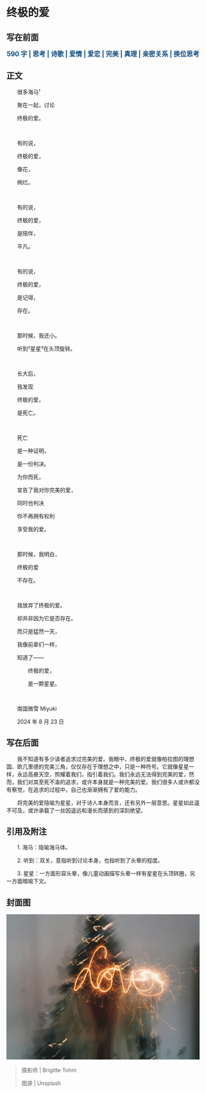 # 终极的爱

## 写在前面

<p style="color:#0f4c81; text-align:center; font-weight:bold; font-size:larger;">590 字 | 思考 | 诗歌 | 爱情 | 爱恋 | 完美 | 真理 | 亲密关系 | 换位思考</p>

## 正文

　　很多海马¹

　　聚在一起，讨论

　　终极的爱。

<br />

　　有的说，

　　终极的爱，

　　像花，

　　绚烂。

<br />

　　有的说，

　　终极的爱，

　　是陪伴，

　　平凡。

<br />

　　有的说，

　　终极的爱，

　　是记得，

　　存在。

<br />

　　那时候，我还小。

　　听到²星星³在头顶旋转。

<br />

　　长大后，

　　我发现

　　终极的爱，

　　是死亡。

<br />

　　死亡

　　是一种证明，

　　是一份判决。

　　为你而死，

　　宣告了我对你完美的爱，

　　同时也判决

　　你不再拥有权利

　　享受我的爱。

<br />

　　那时候，我明白，

　　终极的爱

　　不存在。

<br />

　　我放弃了终极的爱。

　　却并非因为它是否存在。

　　而只是猛然一天，

　　我像前辈们一样，

　　知道了——

　　　　终极的爱，

　　　　是一颗星星。

<br />

　　南国微雪 Miyuki

　　2024 年 8 月 23 日

## 写在后面

　　我不知道有多少读者追求过完美的爱。我眼中，终极的爱就像柏拉图的理想国、欧几里德的完美三角，仅仅存在于理想之中，只是一种符号。它就像星星一样，永远高悬天空，照耀着我们，指引着我们。我们永远无法得到完美的爱，然而，我们对其至死不渝的追求，或许本身就是一种完美的爱。我们很多人或许都没有察觉，在追求的过程中，自己也渐渐拥有了爱的能力。

　　将完美的爱隐喻为星星，对于诗人本身而言，还有另外一层意思。星星如此遥不可及，或许承载了一丝因遥远和漫长而感到的深刻绝望。

## 引用及附注

　　1. 海马：隐喻海马体。

　　2. 听到：双关，意指听到讨论本身，也指听到了头晕的程度。

　　3. 星星：一方面形容头晕，像儿童动画描写头晕一样有星星在头顶转圈，另一方面暗喻下文。

## 封面图

![](https://raw.githubusercontent.com/TinySnow/GithubImageHosting/main/blog/articles/poems/brigitte-tohm-91MrBMtCYn4-unsplash.jpg)

> 摄影师 | Brigitte Tohm
>
> 图源 | Unsplash